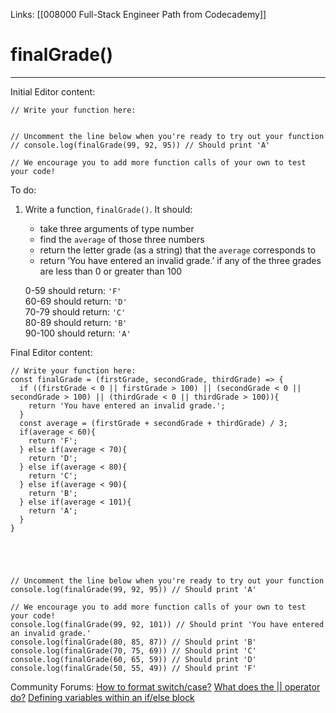 Links:  [[008000 Full-Stack Engineer Path from Codecademy]]
# finalGrade()
---
Initial Editor content:

	// Write your function here:


	// Uncomment the line below when you're ready to try out your function
	// console.log(finalGrade(99, 92, 95)) // Should print 'A'

	// We encourage you to add more function calls of your own to test your code!

To do:
1. Write a function, `finalGrade()`. It should:

	-   take three arguments of type number
	-   find the `average` of those three numbers
	-   return the letter grade (as a string) that the `average` corresponds to
	-   return ‘You have entered an invalid grade.’ if any of the three grades are less than 0 or greater than 100

	0-59 should return: `'F'`  
	60-69 should return: `'D'`  
	70-79 should return: `'C'`  
	80-89 should return: `'B'`  
	90-100 should return: `'A'`

Final Editor content:

	// Write your function here:
	const finalGrade = (firstGrade, secondGrade, thirdGrade) => {
	  if ((firstGrade < 0 || firstGrade > 100) || (secondGrade < 0 || secondGrade > 100) || (thirdGrade < 0 || thirdGrade > 100)){
		return 'You have entered an invalid grade.';
	  }
	  const average = (firstGrade + secondGrade + thirdGrade) / 3;
	  if(average < 60){
		return 'F';
	  } else if(average < 70){
		return 'D';
	  } else if(average < 80){
		return 'C';
	  } else if(average < 90){
		return 'B';
	  } else if(average < 101){
		return 'A';
	  }
	}





	// Uncomment the line below when you're ready to try out your function
	console.log(finalGrade(99, 92, 95)) // Should print 'A'

	// We encourage you to add more function calls of your own to test your code!
	console.log(finalGrade(99, 92, 101)) // Should print 'You have entered an invalid grade.'
	console.log(finalGrade(80, 85, 87)) // Should print 'B'
	console.log(finalGrade(70, 75, 69)) // Should print 'C'
	console.log(finalGrade(60, 65, 59)) // Should print 'D'
	console.log(finalGrade(50, 55, 49)) // Should print 'F'

Community Forums:
[How to format switch/case?](https://discuss.codecademy.com/t/is-there-logic-behind-this/375351)
[What does the || operator do?](https://discuss.codecademy.com/t/what-does-the-operator-do/365532)
[Defining variables within an if/else block](https://discuss.codecademy.com/t/defining-variables-within-an-if-else-block/434729)